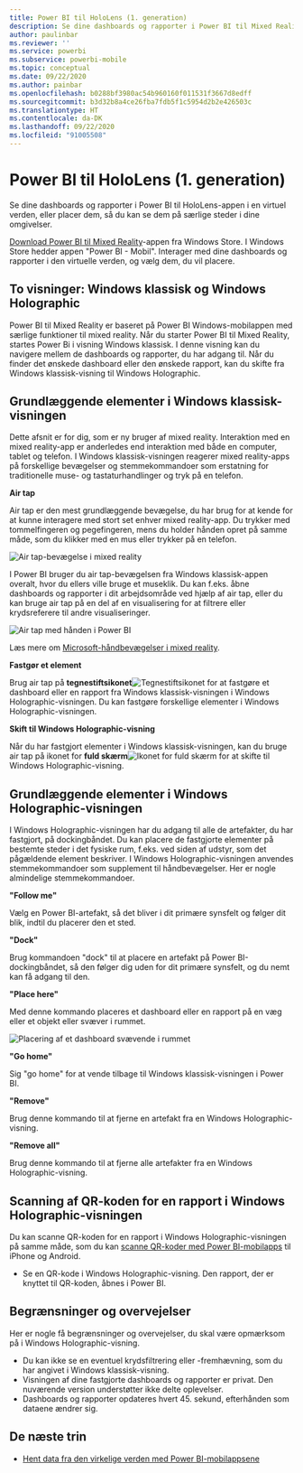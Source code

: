 ```yaml
---
title: Power BI til HoloLens (1. generation)
description: Se dine dashboards og rapporter i Power BI til Mixed Reality-appen (prøveversion) enten i en virtuel verden eller på særlige steder i dine omgivelser.
author: paulinbar
ms.reviewer: ''
ms.service: powerbi
ms.subservice: powerbi-mobile
ms.topic: conceptual
ms.date: 09/22/2020
ms.author: painbar
ms.openlocfilehash: b0288bf3980ac54b960160f011531f3667d8edff
ms.sourcegitcommit: b3d32b8a4ce26fba7fdb5f1c5954d2b2e426503c
ms.translationtype: HT
ms.contentlocale: da-DK
ms.lasthandoff: 09/22/2020
ms.locfileid: "91005508"
---
```

# <a name="power-bi-for-hololens-1st-gen"></a>Power BI til HoloLens (1. generation)
Se dine dashboards og rapporter i Power BI til HoloLens-appen i en virtuel verden, eller placer dem, så du kan se dem på særlige steder i dine omgivelser. 

[Download Power BI til Mixed Reality](https://www.microsoft.com/p/power-bi-mobile/9nblgggzlxn1?activetab=pivot%3aoverviewtab)-appen fra Windows Store. I Windows Store hedder appen "Power BI - Mobil". Interager med dine dashboards og rapporter i den virtuelle verden, og vælg dem, du vil placere. 

## <a name="two-views-windows-classic-and-holographic"></a>To visninger: Windows klassisk og Windows Holographic

Power BI til Mixed Reality er baseret på Power BI Windows-mobilappen med særlige funktioner til mixed reality. Når du starter Power BI til Mixed Reality, startes Power Bi i visning Windows klassisk. I denne visning kan du navigere mellem de dashboards og rapporter, du har adgang til. Når du finder det ønskede dashboard eller den ønskede rapport, kan du skifte fra Windows klassisk-visning til Windows Holographic. 


## <a name="windows-classic-view-basics"></a>Grundlæggende elementer i Windows klassisk-visningen

Dette afsnit er for dig, som er ny bruger af mixed reality. Interaktion med en mixed reality-app er anderledes end interaktion med både en computer, tablet og telefon. I Windows klassisk-visningen reagerer mixed reality-apps på forskellige bevægelser og stemmekommandoer som erstatning for traditionelle muse- og tastaturhandlinger og tryk på en telefon. 

**Air tap**

Air tap er den mest grundlæggende bevægelse, du har brug for at kende for at kunne interagere med stort set enhver mixed reality-app. Du trykker med tommelfingeren og pegefingeren, mens du holder hånden opret på samme måde, som du klikker med en mus eller trykker på en telefon.  

![Air tap-bevægelse i mixed reality](./media/mobile-mixed-reality-app/power-bi-hololens-airtap.png)

I Power BI bruger du air tap-bevægelsen fra Windows klassisk-appen overalt, hvor du ellers ville bruge et museklik. Du kan f.eks. åbne dashboards og rapporter i dit arbejdsområde ved hjælp af air tap, eller du kan bruge air tap på en del af en visualisering for at filtrere eller krydsreferere til andre visualiseringer.

![Air tap med hånden i Power BI](./media/mobile-mixed-reality-app/power-bi-hololens-airtap-hand.png) 

Læs mere om [Microsoft-håndbevægelser i mixed reality](https://developer.microsoft.com/windows/mixed-reality/gestures).

**Fastgør et element** 

Brug air tap på **tegnestiftsikonet**![Tegnestiftsikonet](./media/mobile-mixed-reality-app/power-bi-hololens-pin.png) for at fastgøre et dashboard eller en rapport fra Windows klassisk-visningen i Windows Holographic-visningen. Du kan fastgøre forskellige elementer i Windows Holographic-visningen. 

**Skift til Windows Holographic-visning**

Når du har fastgjort elementer i Windows klassisk-visningen, kan du bruge air tap på ikonet for **fuld skærm**![Ikonet for fuld skærm](./media/mobile-mixed-reality-app/power-bi-hololens-fullscreen.png) for at skifte til Windows Holographic-visning. 


## <a name="holographic-view-basics"></a>Grundlæggende elementer i Windows Holographic-visningen

I Windows Holographic-visningen har du adgang til alle de artefakter, du har fastgjort, på dockingbåndet. Du kan placere de fastgjorte elementer på bestemte steder i det fysiske rum, f.eks. ved siden af udstyr, som det pågældende element beskriver. I Windows Holographic-visningen anvendes stemmekommandoer som supplement til håndbevægelser. Her er nogle almindelige stemmekommandoer.

**"Follow me"** 

Vælg en Power BI-artefakt, så det bliver i dit primære synsfelt og følger dit blik, indtil du placerer den et sted.

**"Dock"** 

Brug kommandoen "dock" til at placere en artefakt på Power BI-dockingbåndet, så den følger dig uden for dit primære synsfelt, og du nemt kan få adgang til den.

**"Place here"**

Med denne kommando placeres et dashboard eller en rapport på en væg eller et objekt eller svæver i rummet.

![Placering af et dashboard svævende i rummet](./media/mobile-mixed-reality-app/power-bi-hololens-place-visuals.png)

**"Go home"**

Sig "go home" for at vende tilbage til Windows klassisk-visningen i Power BI. 

**"Remove"**

Brug denne kommando til at fjerne en artefakt fra en Windows Holographic-visning.

**"Remove all"** 

Brug denne kommando til at fjerne alle artefakter fra en Windows Holographic-visning.


## <a name="scan-a-report-qr-code-in-holographic-view"></a>Scanning af QR-koden for en rapport i Windows Holographic-visningen

Du kan scanne QR-koden for en rapport i Windows Holographic-visningen på samme måde, som du kan [scanne QR-koder med Power BI-mobilapps](mobile-apps-qr-code.md) til iPhone og Android.

- Se en QR-kode i Windows Holographic-visning. Den rapport, der er knyttet til QR-koden, åbnes i Power BI.

## <a name="limitations-and-considerations"></a>Begrænsninger og overvejelser

Her er nogle få begrænsninger og overvejelser, du skal være opmærksom på i Windows Holographic-visning.

- Du kan ikke se en eventuel krydsfiltrering eller -fremhævning, som du har angivet i Windows klassisk-visning.
- Visningen af dine fastgjorte dashboards og rapporter er privat. Den nuværende version understøtter ikke delte oplevelser.
- Dashboards og rapporter opdateres hvert 45. sekund, efterhånden som dataene ændrer sig.


## <a name="next-steps"></a>De næste trin

- [Hent data fra den virkelige verden med Power BI-mobilappsene](mobile-apps-data-in-real-world-context.md)

 



